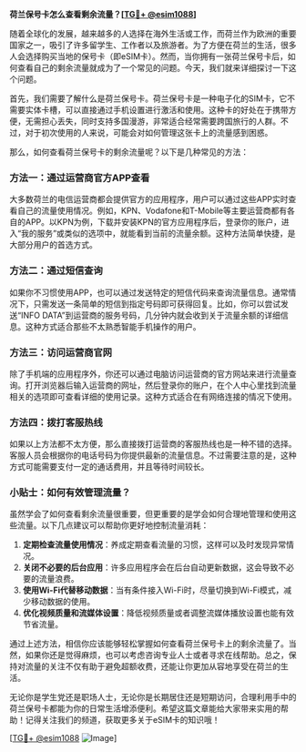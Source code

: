 **荷兰保号卡怎么查看剩余流量？[[TG💪+ @esim1088](https://t.me/s/esim1088)]**

随着全球化的发展，越来越多的人选择在海外生活或工作，而荷兰作为欧洲的重要国家之一，吸引了许多留学生、工作者以及旅游者。为了方便在荷兰的生活，很多人会选择购买当地的保号卡（即eSIM卡）。然而，当你拥有一张荷兰保号卡后，如何查看自己的剩余流量就成为了一个常见的问题。今天，我们就来详细探讨一下这个问题。

首先，我们需要了解什么是荷兰保号卡。荷兰保号卡是一种电子化的SIM卡，它不需要实体卡槽，可以直接通过手机设置进行激活和使用。这种卡的好处在于携带方便，无需担心丢失，同时支持多国漫游，非常适合经常需要跨国旅行的人群。不过，对于初次使用的人来说，可能会对如何管理这张卡上的流量感到困惑。

那么，如何查看荷兰保号卡的剩余流量呢？以下是几种常见的方法：

### 方法一：通过运营商官方APP查看

大多数荷兰的电信运营商都会提供官方的应用程序，用户可以通过这些APP实时查看自己的流量使用情况。例如，KPN、Vodafone和T-Mobile等主要运营商都有各自的APP。以KPN为例，下载并安装KPN的官方应用程序后，登录你的账户，进入“我的服务”或类似的选项中，就能看到当前的流量余额。这种方法简单快捷，是大部分用户的首选方式。

### 方法二：通过短信查询

如果你不习惯使用APP，也可以通过发送特定的短信代码来查询流量信息。通常情况下，只需发送一条简单的短信到指定号码即可获得回复。比如，你可以尝试发送“INFO DATA”到运营商的服务号码，几分钟内就会收到关于流量余额的详细信息。这种方式适合那些不太熟悉智能手机操作的用户。

### 方法三：访问运营商官网

除了手机端的应用程序外，你还可以通过电脑访问运营商的官方网站来进行流量查询。打开浏览器后输入运营商的网址，然后登录你的账户，在个人中心里找到流量相关的选项即可查看详细的使用记录。这种方式适合在有网络连接的情况下使用。

### 方法四：拨打客服热线

如果以上方法都不太方便，那么直接拨打运营商的客服热线也是一种不错的选择。客服人员会根据你的电话号码为你提供最新的流量信息。不过需要注意的是，这种方式可能需要支付一定的通话费用，并且等待时间较长。

### 小贴士：如何有效管理流量？

虽然学会了如何查看剩余流量很重要，但更重要的是学会如何合理地管理和使用这些流量。以下几点建议可以帮助你更好地控制流量消耗：

1. **定期检查流量使用情况**：养成定期查看流量的习惯，这样可以及时发现异常情况。
2. **关闭不必要的后台应用**：许多应用程序会在后台自动更新数据，这会导致不必要的流量浪费。
3. **使用Wi-Fi代替移动数据**：当有条件接入Wi-Fi时，尽量切换到Wi-Fi模式，减少移动数据的使用。
4. **优化视频质量和流媒体设置**：降低视频质量或者调整流媒体播放设置也能有效节省流量。

通过上述方法，相信你应该能够轻松掌握如何查看荷兰保号卡上的剩余流量了。当然，如果你还是觉得麻烦，也可以考虑咨询专业人士或者寻求在线帮助。总之，保持对流量的关注不仅有助于避免超额收费，还能让你更加从容地享受在荷兰的生活。

无论你是学生党还是职场人士，无论你是长期居住还是短期访问，合理利用手中的荷兰保号卡都能为你的日常生活增添便利。希望这篇文章能给大家带来实用的帮助！记得关注我们的频道，获取更多关于eSIM卡的知识哦！

[[TG💪+ @esim1088](https://t.me/s/esim1088) ![Image](https://i.postimg.cc/4NQfJmqS/Snipaste-2025-05-13-00-14-12.png)]